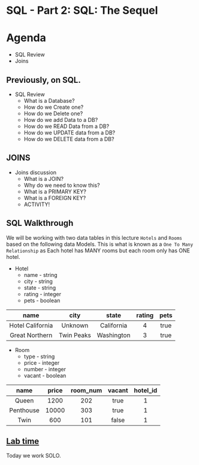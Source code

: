 # SQL - Part 2: SQL: The Sequel
# Agenda
- SQL Review
- Joins 

## Previously, on SQL.
- SQL Review
    - What is a Database?
    - How do we Create one?
    - How do we Delete one?
    - How do we add Data to a DB?
    - How do we READ Data from a DB?
    - How do we UPDATE data from a DB?
    - How do we DELETE data from a DB?
## JOINS 
- Joins discussion
    - What is a JOIN?
    - Why do we need to know this?
    - What is a PRIMARY KEY?
    - What is a FOREIGN KEY?
    - ACTIVITY!

## SQL Walkthrough
We will be working with two data tables in this lecture `Hotels` and `Rooms` based on the following data Models.  This is what is known as a `One To Many Relationship` as Each hotel has MANY rooms but each room only has ONE hotel.

- Hotel
  - name - string
  - city - string
  - state - string
  - rating - integer
  - pets - boolean

|       name       |    city    |   state    | rating | pets |
| :--------------: | :--------: | :--------: | :----: | :--: |
| Hotel California |  Unknown   | California |   4    | true |
|  Great Northern  | Twin Peaks | Washington |   3    | true |

- Room
  - type - string
  - price - integer
  - number - integer
  - vacant - boolean

|   name    | price | room_num | vacant | hotel_id |
| :-------: | :---: | :------: | :----: | :------: |
|   Queen   | 1200  |   202    |  true  |    1     |
| Penthouse | 10000 |   303    |  true  |    1     |
|   Twin    |  600  |   101    | false  |    1     |

## [Lab time](https://github.com/joinpursuit/Pursuit-Core-Web/blob/master/full-stack-express/intro-to-sql-part-2/README2.md#lab-time)
Today we work SOLO.
